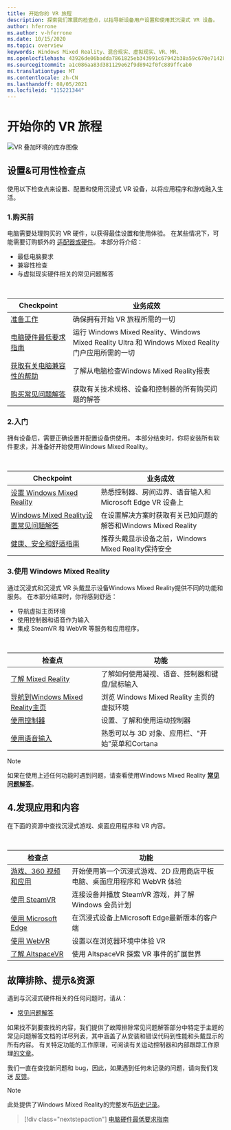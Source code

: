 ```yaml
---
title: 开始你的 VR 旅程
description: 探索我们策展的检查点，以指导新设备用户设置和使用其沉浸式 VR 设备。
author: hferrone
ms.author: v-hferrone
ms.date: 10/15/2020
ms.topic: overview
keywords: Windows Mixed Reality、混合现实、虚拟现实、VR、MR、
ms.openlocfilehash: 43926de06badda7861825eb343991c67942b38a59c670e7142862116322465a4
ms.sourcegitcommit: a1c086aa83d381129e62f9d8942f0fc889ffcab0
ms.translationtype: MT
ms.contentlocale: zh-CN
ms.lasthandoff: 08/05/2021
ms.locfileid: "115221344"
---
```

# <a name="start-your-vr-journey"></a>开始你的 VR 旅程

![VR 叠加环境的库存图像](images/vr-journey-hero.png)

## <a name="setup--usability-checkpoints"></a>设置&可用性检查点

使用以下检查点来设置、配置和使用沉浸式 VR 设备，以将应用程序和游戏融入生活。

### <a name="1-before-you-buy"></a>1.购买前

电脑需要处理购买的 VR 硬件，以获得最佳设置和使用体验。 在某些情况下，可能需要订购额外的 [适配器或硬件](recommended-adapters-for-windows-mixed-reality-capable-pcs.md)。 本部分将介绍：

* 最低电脑要求
* 兼容性检查
* 与虚拟现实硬件相关的常见问题解答

<br>

|  Checkpoint  |  业务成效  |
| --- | --- |
| [准备工作](before-you-start.md) | 确保拥有开始 VR 旅程所需的一切 |
| [电脑硬件最低要求指南](windows-mixed-reality-minimum-pc-hardware-compatibility-guidelines.md) | 运行 Windows Mixed Reality、Windows Mixed Reality Ultra 和 Windows Mixed Reality 门户应用所需的一切 |
| [获取有关电脑兼容性的帮助](get-help-with-pc-compatibility.md) | 了解从电脑检查Windows Mixed Reality报表 |
| [购买常见问题解答](before-you-buy-faqs.md) | 获取有关技术规格、设备和控制器的所有购买问题的解答 |

### <a name="2-getting-started"></a>2.入门

拥有设备后，需要正确设置并配置设备供使用。 本部分结束时，你将安装所有软件要求，并准备好开始使用Windows Mixed Reality。

<br>

|  Checkpoint  |  业务成效  |
| --- | --- |
| [设置 Windows Mixed Reality](set-up-windows-mixed-reality.md) | 熟悉控制器、房间边界、语音输入和Microsoft Edge VR 设备上 |
| [Windows Mixed Reality设置常见问题解答](wmr-setup-faq.yml) | 在设置解决方案时获取有关已知问题的解答和Windows Mixed Reality |
| [健康、安全和舒适指南](wmr-health-safety-comfort.md) | 推荐头戴显示设备之前，Windows Mixed Reality保持安全  |

### <a name="3-using-windows-mixed-reality"></a>3.使用 Windows Mixed Reality

通过沉浸式和沉浸式 VR 头戴显示设备Windows Mixed Reality提供不同的功能和服务。 在本部分结束时，你将感到舒适：

* 导航虚拟主页环境
* 使用控制器和语音作为输入
* 集成 SteamVR 和 WebVR 等服务和应用程序。

<br>

|  检查点  |  功能  |
| --- | --- |
| [了解 Mixed Reality](learn-mixed-reality.md) | 了解如何使用凝视、语音、控制器和键盘/鼠标输入 |
| [导航到Windows Mixed Reality主页](your-mixed-reality-home.md) | 浏览 Windows Mixed Reality 主页的虚拟环境  |
| [使用控制器](controllers-in-wmr.md) | 设置、了解和使用运动控制器 |
| [使用语音输入](using-speech-in-wmr.md) | 熟悉可以与 3D 对象、应用栏、"开始"菜单和Cortana |

> [!NOTE]
> 如果在使用上述任何功能时遇到问题，请查看使用Windows Mixed Reality **[常见问题解答](using-wmr-faq.yml)**。

## <a name="4-discover-apps-and-content"></a>4.发现应用和内容

在下面的资源中查找沉浸式游戏、桌面应用程序和 VR 内容。 

<br>

|  检查点  |  功能  |
| --- | --- |
| [游戏、360 视频和应用](using-games-and-apps-in-windows-mixed-reality.md) | 开始使用第一个沉浸式游戏、2D 应用商店平板电脑、桌面应用程序和 WebVR 体验 |
| [使用 SteamVR](using-steamvr-with-windows-mixed-reality.md) | 连接设备并播放 SteamVR 游戏，并了解Windows 会员计划 |
| [使用 Microsoft Edge](using-microsoft-edge.md) | 在沉浸式设备上Microsoft Edge最新版本的客户端 |
| [使用 WebVR](webvr.md) | 设置以在浏览器环境中体验 VR |
| [了解 AltspaceVR](/windows/mixed-reality/altspace-vr/journey) | 使用 AltspaceVR 探索 VR 事件的扩展世界 |

## <a name="troubleshooting-tips--resources"></a>故障排除、提示&资源

遇到与沉浸式硬件相关的任何问题时，请从：
 
* [常见问题解答](troubleshooting-windows-mixed-reality.md) 

如果找不到要查找的内容，我们提供了故障排除常见问题解答部分中特定于主题的常见问题解答文档的详尽列表，其中涵盖了从安装和错误代码到性能和头戴显示的所有内容。 有关特定功能的工作原理，可阅读有关运动控制器和内部跟踪工作原理[](controllers-in-wmr.md)[的文章](tracking-system.md)。

我们一直在查找新问题和 bug，因此，如果遇到任何未记录的问题，请向我们发送 [反馈](filing-feedback.md)。

> [!NOTE]
> 此处提供了Windows Mixed Reality的完整发布[历史记录](mixed-reality-software.md)。

> [!div class="nextstepaction"]
> [电脑硬件最低要求指南](windows-mixed-reality-minimum-pc-hardware-compatibility-guidelines.md)

<br>